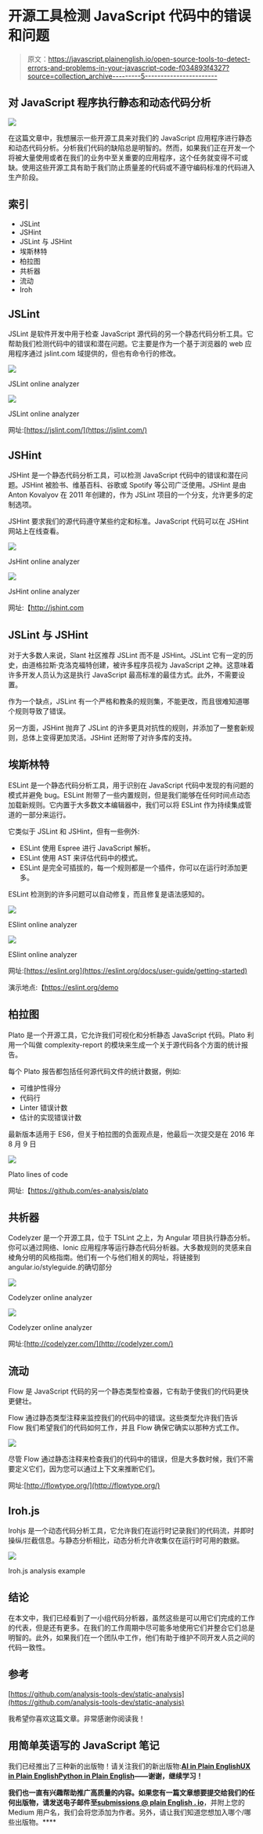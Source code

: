 # 开源工具检测 JavaScript 代码中的错误和问题

> 原文：<https://javascript.plainenglish.io/open-source-tools-to-detect-errors-and-problems-in-your-javascript-code-f034893f4327?source=collection_archive---------5----------------------->

## 对 JavaScript 程序执行静态和动态代码分析

![](img/f1ee96a1a73e2ee147d89672ebaff885.png)

在这篇文章中，我想展示一些开源工具来对我们的 JavaScript 应用程序进行静态和动态代码分析。分析我们代码的缺陷总是明智的。然而，如果我们正在开发一个将被大量使用或者在我们的业务中至关重要的应用程序，这个任务就变得不可或缺。使用这些开源工具有助于我们防止质量差的代码或不遵守编码标准的代码进入生产阶段。

## 索引

*   JSLint
*   JSHint
*   JSLint 与 JSHint
*   埃斯林特
*   柏拉图
*   共析器
*   流动
*   Iroh

## JSLint

JSLint 是软件开发中用于检查 JavaScript 源代码的另一个静态代码分析工具。它帮助我们检测代码中的错误和潜在问题。它主要是作为一个基于浏览器的 web 应用程序通过 jslint.com 域提供的，但也有命令行的修改。

![](img/d9bb564f8eb0fc28ca42df0b1df51df0.png)

JSLint online analyzer

![](img/f562f1a2f0cb380498c34608a7def5a1.png)

JSLint online analyzer

网址:[https://jslint.com/](https://jslint.com/)

## JSHint

JSHint 是一个静态代码分析工具，可以检测 JavaScript 代码中的错误和潜在问题。JSHint 被脸书、维基百科、谷歌或 Spotify 等公司广泛使用。JSHint 是由 Anton Kovalyov 在 2011 年创建的，作为 JSLint 项目的一个分支，允许更多的定制选项。

JSHint 要求我们的源代码遵守某些约定和标准。JavaScript 代码可以在 JSHint 网站上在线查看。

![](img/ae5d020ae9eb245bef29e1cf541d348e.png)

JsHint online analyzer

![](img/5bf275c91ef8c5dea51602aa52509705.png)

JsHint online analyzer

网址:【http://jshint.com 

## JSLint 与 JSHint

对于大多数人来说，Slant 社区推荐 JSLint 而不是 JSHint。JSLint 它有一定的历史，由道格拉斯·克洛克福特创建，被许多程序员视为 JavaScript 之神。这意味着许多开发人员认为这是执行 JavaScript 最高标准的最佳方式。此外，不需要设置。

作为一个缺点，JSLint 有一个严格和教条的规则集，不能更改，而且很难知道哪个规则导致了错误。

另一方面，JSHint 抛弃了 JSLint 的许多更具对抗性的规则，并添加了一整套新规则，总体上变得更加灵活。JSHint 还附带了对许多库的支持。

## 埃斯林特

ESLint 是一个静态代码分析工具，用于识别在 JavaScript 代码中发现的有问题的模式并避免 bug。ESLint 附带了一些内置规则，但是我们能够在任何时间点动态加载新规则。它内置于大多数文本编辑器中，我们可以将 ESLint 作为持续集成管道的一部分来运行。

它类似于 JSLint 和 JSHint，但有一些例外:

*   ESLint 使用 Espree 进行 JavaScript 解析。
*   ESLint 使用 AST 来评估代码中的模式。
*   ESLint 是完全可插拔的，每一个规则都是一个插件，你可以在运行时添加更多。

ESLint 检测到的许多问题可以自动修复，而且修复是语法感知的。

![](img/61193b986f091c3663a69380697b24c1.png)

ESlint online analyzer

![](img/b858210d5a98190b38917683625116fb.png)

ESlint online analyzer

网址:[https://eslint.org](https://eslint.org/docs/user-guide/getting-started)

演示地点:【https://eslint.org/demo 

## 柏拉图

Plato 是一个开源工具，它允许我们可视化和分析静态 JavaScript 代码。Plato 利用一个叫做 complexity-report 的模块来生成一个关于源代码各个方面的统计报告。

每个 Plato 报告都包括任何源代码文件的统计数据，例如:

*   可维护性得分
*   代码行
*   Linter 错误计数
*   估计的实现错误计数

最新版本适用于 ES6，但关于柏拉图的负面观点是，他最后一次提交是在 2016 年 8 月 9 日

![](img/844ff6aadf07386745d5340f4e215973.png)

Plato lines of code

网址:【https://github.com/es-analysis/plato 

## 共析器

Codelyzer 是一个开源工具，位于 TSLint 之上，为 Angular 项目执行静态分析。你可以通过网络、Ionic 应用程序等运行静态代码分析器。大多数规则的灵感来自棱角分明的风格指南。他们有一个与他们相关的网址，将链接到 angular.io/styleguide.的确切部分

![](img/8e488d6c3af305baff0d83404b035ad1.png)

Codelyzer online analyzer

![](img/68331ca5cbd2fe6cb53d2a8283c993a8.png)

Codelyzer online analyzer

网址:[http://codelyzer.com/](http://codelyzer.com/)

## 流动

Flow 是 JavaScript 代码的另一个静态类型检查器，它有助于使我们的代码更快更健壮。

Flow 通过静态类型注释来监控我们的代码中的错误。这些类型允许我们告诉 Flow 我们希望我们的代码如何工作，并且 Flow 确保它确实以那种方式工作。

![](img/5feefc0e905539db1d4fa457710f7dc2.png)

尽管 Flow 通过静态注释来检查我们的代码中的错误，但是大多数时候，我们不需要定义它们，因为您可以通过上下文来推断它们。

网址:[http://flowtype.org/](http://flowtype.org/)

## Iroh.js

Irohjs 是一个动态代码分析工具，它允许我们在运行时记录我们的代码流，并即时操纵/拦截信息。与静态分析相比，动态分析允许收集仅在运行时可用的数据。

![](img/4910841f5e6e40abdeca5eeff959bdcf.png)

Iroh.js analysis example

## 结论

在本文中，我们已经看到了一小组代码分析器，虽然这些是可以用它们完成的工作的代表，但是还有更多。在我们的工作周期中尽可能多地使用它们并整合它们总是明智的。此外，如果我们在一个团队中工作，他们有助于维护不同开发人员之间的代码一致性。

## 参考

[https://github.com/analysis-tools-dev/static-analysis](https://github.com/analysis-tools-dev/static-analysis)

我希望你喜欢这篇文章。非常感谢你阅读我！

## **用简单英语写的 JavaScript 笔记**

我们已经推出了三种新的出版物！请关注我们的新出版物:[**AI in Plain English**](https://medium.com/ai-in-plain-english)[**UX in Plain English**](https://medium.com/ux-in-plain-english)[**Python in Plain English**](https://medium.com/python-in-plain-english)**——谢谢，继续学习！**

**我们也一直有兴趣帮助推广高质量的内容。如果您有一篇文章想要提交给我们的任何出版物，请发送电子邮件至[**submissions @ plain English . io**](mailto:submissions@plainenglish.io)**，并附上您的 Medium 用户名，我们会将您添加为作者。另外，请让我们知道您想加入哪个/哪些出版物。****
